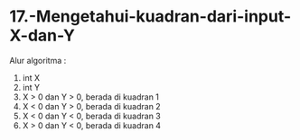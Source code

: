 # 17.-Mengetahui-kuadran-dari-input-X-dan-Y

Alur algoritma :
1. int X
2. int Y
3. X > 0 dan Y > 0, berada di kuadran 1
4. X < 0 dan Y > 0, berada di kuadran 2
5. X < 0 dan Y < 0, berada di kuadran 3
6. X > 0 dan Y < 0, berada di kuadran 4
